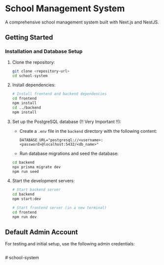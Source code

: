 # School Management System

A comprehensive school management system built with Next.js and NestJS.

## Getting Started

### Installation and Database Setup

1. Clone the repository:

   ```bash
   git clone <repository-url>
   cd school-system
   ```

2. Install dependencies:

   ```bash
   # Install frontend and backend dependencies
   cd frontend
   npm install
   cd ../backend
   npm install
   ```

3. Set up the PostgreSQL database (!! Very Important !!):

   - Create a `.env` file in the `backend` directory with the following content:

     ```
     DATABASE_URL="postgresql://<username>:<password>@localhost:5432/<db_name>"
     ```

   - Run database migrations and seed the database:

   ```bash
   cd backend
   npx prisma migrate dev
   npm run seed
   ```

4. Start the development servers:

   ```bash
   # Start backend server
   cd backend
   npm start:dev

   # Start frontend server (in a new terminal)
   cd frontend
   npm run dev
   ```

## Default Admin Account

For testing and initial setup, use the following admin credentials:

```

```
#   s c h o o l - s y s t e m  
 